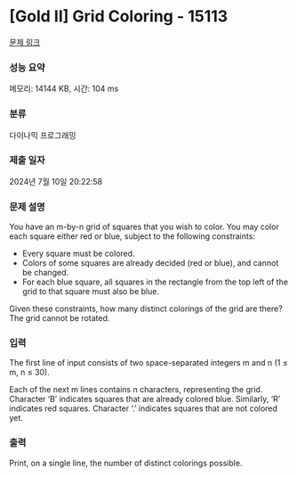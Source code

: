 # [Gold II] Grid Coloring - 15113 

[문제 링크](https://www.acmicpc.net/problem/15113) 

### 성능 요약

메모리: 14144 KB, 시간: 104 ms

### 분류

다이나믹 프로그래밍

### 제출 일자

2024년 7월 10일 20:22:58

### 문제 설명

<p>You have an m-by-n grid of squares that you wish to color. You may color each square either red or blue, subject to the following constraints:</p>

<ul>
	<li>Every square must be colored.</li>
	<li>Colors of some squares are already decided (red or blue), and cannot be changed.</li>
	<li>For each blue square, all squares in the rectangle from the top left of the grid to that square must also be blue.</li>
</ul>

<p>Given these constraints, how many distinct colorings of the grid are there? The grid cannot be rotated.</p>

### 입력 

 <p>The first line of input consists of two space-separated integers m and n (1 ≤ m, n ≤ 30).</p>

<p>Each of the next m lines contains n characters, representing the grid. Character ‘B’ indicates squares that are already colored blue. Similarly, ‘R’ indicates red squares. Character ‘.’ indicates squares that are not colored yet.</p>

### 출력 

 <p>Print, on a single line, the number of distinct colorings possible.</p>

